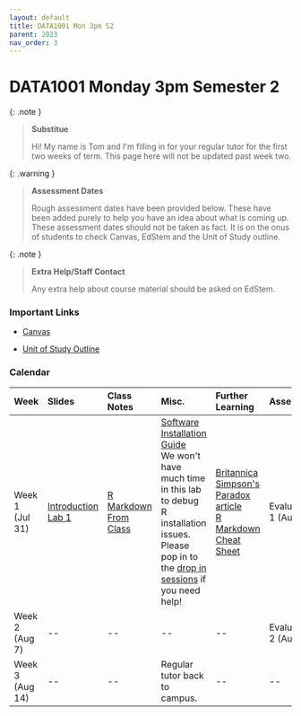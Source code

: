 ```yaml
---
layout: default
title: DATA1001 Mon 3pm S2
parent: 2023
nav_order: 3
---
```


# DATA1001 Monday 3pm Semester 2

{: .note }
> **Substitue**
>
> Hi! My name is Tom and I'm filling in for your regular tutor for the first two weeks of term. This page here  will not be updated past week two.

{: .warning }
> **Assessment Dates**
>
> Rough assessment dates have been provided below. These have been added purely to help you have an idea about what is coming up. These assessment dates should not be taken as fact. It is on the onus of students to check Canvas, EdStem and the Unit of Study outline.

{: .note }
> **Extra Help/Staff Contact**
>
> Any extra help about course material should be asked on EdStem.

### Important Links

- [Canvas](https://canvas.sydney.edu.au/courses/51659)

- [Unit of Study Outline](https://www.sydney.edu.au/units/DATA1001/2023-S2C-ND-CC)

### Calendar

Week | Slides | Class Notes | Misc. | Further Learning | Assessments
:---|:---|:---|:---|:---|:---
Week 1<br>(Jul 31) | [Introduction](https://drive.google.com/file/d/1FiTEjBrwTm69vT5pnR4txzlInn_IOTba/view?usp=drive_link)<br>[Lab 1](https://drive.google.com/file/d/1CwGJdeN8QC82dt4ZDJO-mEkZikKDJ5_y/view?usp=sharing) | [R Markdown From Class](https://drive.google.com/file/d/15rcF6Geg6-mm9QsmEIV-FoOz43-QlP-T/view?usp=sharing) | [Software Installation Guide](https://canvas.sydney.edu.au/courses/51659/pages/how-to-install-r-slash-rstudio?module_item_id=1955526)<br>We won't have much time in this lab to debug R installation issues. Please pop in to the [drop in sessions](https://canvas.sydney.edu.au/courses/51659/pages/drop-ins-+-ed) if you need help!| [Britannica Simpson's Paradox article](https://www.britannica.com/topic/Simpsons-paradox)<br>[R Markdown Cheat Sheet](https://www.rstudio.com/wp-content/uploads/2015/02/rmarkdown-cheatsheet.pdf) | Evaluate quiz 1 (Aug 6)
Week 2<br>(Aug 7) | -- | -- | -- | -- | Evaluate quiz 2 (Aug 13)
Week 3<br>(Aug 14) | -- | -- | Regular tutor back to campus. | -- | --
